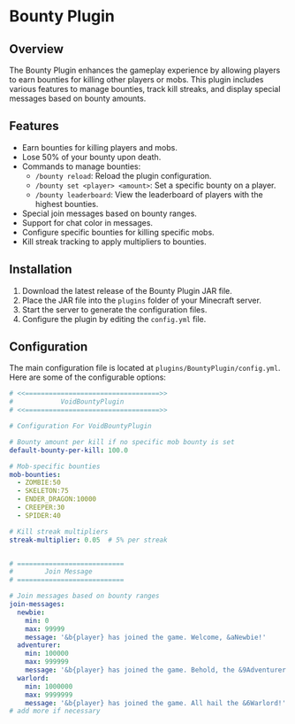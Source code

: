 # Bounty Plugin

## Overview
The Bounty Plugin enhances the gameplay experience by allowing players to earn bounties for killing other players or mobs. This plugin includes various features to manage bounties, track kill streaks, and display special messages based on bounty amounts.

## Features
- Earn bounties for killing players and mobs.
- Lose 50% of your bounty upon death.
- Commands to manage bounties:
  - `/bounty reload`: Reload the plugin configuration.
  - `/bounty set <player> <amount>`: Set a specific bounty on a player.
  - `/bounty leaderboard`: View the leaderboard of players with the highest bounties.
- Special join messages based on bounty ranges.
- Support for chat color in messages.
- Configure specific bounties for killing specific mobs.
- Kill streak tracking to apply multipliers to bounties.

## Installation
1. Download the latest release of the Bounty Plugin JAR file.
2. Place the JAR file into the `plugins` folder of your Minecraft server.
3. Start the server to generate the configuration files.
4. Configure the plugin by editing the `config.yml` file.

## Configuration
The main configuration file is located at `plugins/BountyPlugin/config.yml`. Here are some of the configurable options:

```yaml
# <<==================================>>
#            VoidBountyPlugin
# <<==================================>>

# Configuration For VoidBountyPlugin

# Bounty amount per kill if no specific mob bounty is set
default-bounty-per-kill: 100.0

# Mob-specific bounties
mob-bounties:
  - ZOMBIE:50
  - SKELETON:75
  - ENDER_DRAGON:10000
  - CREEPER:30
  - SPIDER:40

# Kill streak multipliers
streak-multiplier: 0.05  # 5% per streak


# ===========================
#        Join Message
# ===========================

# Join messages based on bounty ranges
join-messages:
  newbie:
    min: 0
    max: 99999
    message: '&b{player} has joined the game. Welcome, &aNewbie!'
  adventurer:
    min: 100000
    max: 999999
    message: '&b{player} has joined the game. Behold, the &9Adventurer!'
  warlord:
    min: 1000000
    max: 9999999
    message: '&b{player} has joined the game. All hail the &6Warlord!'
# add more if necessary
